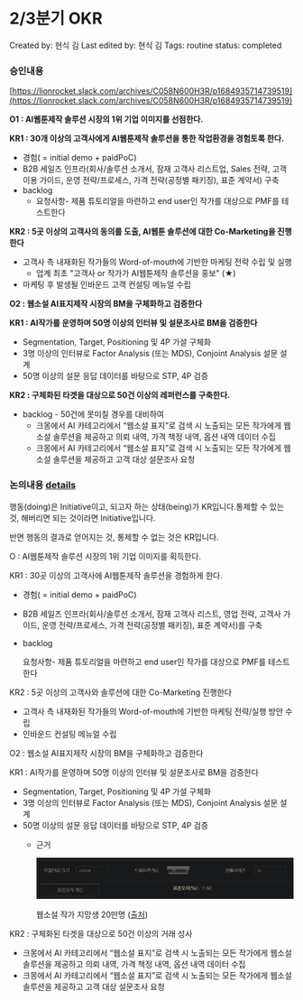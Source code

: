 # 2/3분기 OKR

Created by: 현식 김
Last edited by: 현식 김
Tags: routine
status: completed

### 승인내용

[https://lionrocket.slack.com/archives/C058N600H3R/p1684935714739519](https://lionrocket.slack.com/archives/C058N600H3R/p1684935714739519)

**O1 : AI웹툰제작 솔루션 시장의 1위 기업 이미지를 선점한다.**  

**KR1 : 30개 이상의 고객사에게 AI웹툰제작 솔루션을 통한 작업환경을 경험토록 한다.**

- 경험( = initial demo + paidPoC)
- B2B 세일즈 인프라(회사/솔루션 소개서, 잠재 고객사 리스트업, Sales 전략, 고객이용 가이드, 운영 전략/프로세스, 가격 전략(공정별 패키징), 표준 계약서) 구축
- backlog
    - 요청사항- 제품 튜토리얼을 마련하고 end user인 작가를 대상으로 PMF를 테스트한다

**KR2 : 5곳 이상의 고객사의 동의를 도출, AI웹툰 솔루션에 대한 Co-Marketing을 진행한다**

- 고객사 측 내재화된 작가들의 Word-of-mouth에 기반한 마케팅 전략 수립 및 실행
    - 업계 최초 "고객사 or 작가가 AI웹툰제작 솔루션을 홍보" (★)
- 마케팅 후 발생될 인바운드 고객 컨설팅 메뉴얼 수립

**O2 : 웹소설 AI표지제작 시장의 BM을 구체화하고 검증한다** 

**KR1 : AI작가를 운영하며 50명 이상의 인터뷰 및 설문조사로 BM을 검증한다**

- Segmentation, Target, Positioning 및 4P 가설 구체화
- 3명 이상의 인터뷰로 Factor Analysis (또는 MDS), Conjoint Analysis 설문 설계
- 50명 이상의 설문 응답 데이터를 바탕으로 STP, 4P 검증

**KR2 : 구체화된 타겟을 대상으로 50건 이상의 레퍼런스를 구축한다.**

- backlog - 50건에 못미칠 경우를 대비하여
    - 크몽에서 AI 카테고리에서 “웹소설 표지”로 검색 시 노출되는 모든 작가에게 웹소설 솔루션을 제공하고 의뢰 내역, 가격 책정 내역, 옵션 내역 데이터 수집
    - 크몽에서 AI 카테고리에서 “웹소설 표지”로 검색 시 노출되는 모든 작가에게 웹소설 솔루션을 제공하고 고객 대상 설문조사 요청

### 논의내용 [details](20230524%20daily%20scrum%20(+%20OKR%20meeting,%20%E1%84%85%E1%85%B5%E1%84%83%E1%85%A5%20%E1%84%92%E1%85%AC%E1%84%8B%E1%85%B4)%20d86c0db023de406e9bdaa49a8885cc69.md)

행동(doing)은 Initiative이고, 되고자 하는 상태(being)가 KR입니다.통제할 수 있는 것, 해버리면 되는 것이라면 Initiative입니다.

반면 행동의 결과로 얻어지는 것, 통제할 수 없는 것은 KR입니다.

O : AI웹툰제작 솔루션 시장의 1위 기업 이미지를 획득한다.

KR1 : 30곳 이상의 고객사에 AI웹툰제작 솔루션을 경험하게 한다.

- 경험( = initial demo + paidPoC)
- B2B 세일즈 인프라(회사/솔루션 소개서, 잠재 고객사 리스트, 영업 전략, 고객사 가이드, 운영 전략/프로세스, 가격 전략(공정별 패키징), 표준 계약서)를 구축
- backlog
    
    요청사항- 제품 튜토리얼을 마련하고 end user인 작가를 대상으로 PMF를 테스트한다
    

KR2 : 5곳 이상의 고객사와 솔루션에 대한 Co-Marketing 진행한다

- 고객사 측 내재화된 작가들의 Word-of-mouth에 기반한 마케팅 전략/실행 방안 수립
- 인바운드 컨설팅 메뉴얼 수립

O2 : 웹소설 AI표지제작 시장의 BM을 구체화하고 검증한다

KR1 : AI작가를 운영하며 50명 이상의 인터뷰 및 설문조사로 BM을 검증한다

- Segmentation, Target, Positioning 및 4P 가설 구체화
- 3명 이상의 인터뷰로 Factor Analysis (또는 MDS), Conjoint Analysis 설문 설계
- 50명 이상의 설문 응답 데이터를 바탕으로 STP, 4P 검증
    - 근거
        
        ![Screenshot 2023-05-24 at 5.05.55 PM.png](20230525,%2020230526%20dba015d1f81545908143e785b0a77855/Screenshot_2023-05-24_at_5.05.55_PM.png)
        
        웹소설 작가 지망생 20만명 ([출처](http://www.sisajournal-e.com/news/articleView.html?idxno=229954))
        

KR2 : 구체화된 타겟을 대상으로 50건 이상의 거래 성사

- 크몽에서 AI 카테고리에서 “웹소설 표지”로 검색 시 노출되는 모든 작가에게 웹소설 솔루션을 제공하고 의뢰 내역, 가격 책정 내역, 옵션 내역 데이터 수집
- 크몽에서 AI 카테고리에서 “웹소설 표지”로 검색 시 노출되는 모든 작가에게 웹소설 솔루션을 제공하고 고객 대상 설문조사 요청